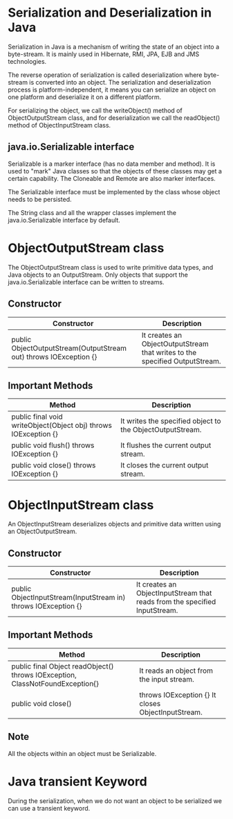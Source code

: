 # Serialization and Deserialization in Java
Serialization in Java is a mechanism of writing the state of an object into a byte-stream. It is mainly used in Hibernate, RMI, JPA, EJB and JMS technologies.

The reverse operation of serialization is called deserialization where byte-stream is converted into an object. The serialization and deserialization process is platform-independent, it means you can serialize an object on one platform and deserialize it on a different platform.

For serializing the object, we call the writeObject() method of ObjectOutputStream class, and for deserialization we call the readObject() method of ObjectInputStream class.

## java.io.Serializable interface
Serializable is a marker interface (has no data member and method). It is used to "mark" Java classes so that the objects of these classes may get a certain capability. The Cloneable and Remote are also marker interfaces.

The Serializable interface must be implemented by the class whose object needs to be persisted.

The String class and all the wrapper classes implement the java.io.Serializable interface by default.

# ObjectOutputStream class
The ObjectOutputStream class is used to write primitive data types, and Java objects to an OutputStream. Only objects that support the java.io.Serializable interface can be written to streams.

## Constructor

| Constructor | Description |
| ----------- | ----------- |
| public ObjectOutputStream(OutputStream out) throws IOException {} |	It creates an ObjectOutputStream that writes to the specified OutputStream. |

## Important Methods

| Method |	Description |
| ------ | ----------- |
| public final void writeObject(Object obj) throws IOException {} |	It writes the specified object to the ObjectOutputStream. |
| public void flush() throws IOException {} |	It flushes the current output stream. |
| public void close() throws IOException {} |	It closes the current output stream. |

# ObjectInputStream class
An ObjectInputStream deserializes objects and primitive data written using an ObjectOutputStream.

## Constructor

| Constructor | Description |
| ----------- | ----------- |
| public ObjectInputStream(InputStream in) throws IOException {} |	It creates an ObjectInputStream that reads from the specified InputStream. |

## Important Methods

| Method |	Description |
| ------ | ----------- |
| public final Object readObject() throws IOException, ClassNotFoundException{} |	It reads an object from the input stream. |
| public void close() | throws IOException {}	It closes ObjectInputStream. |

## Note
All the objects within an object must be Serializable.

# Java transient Keyword
During the serialization, when we do not want an object to be serialized we can use a transient keyword.
